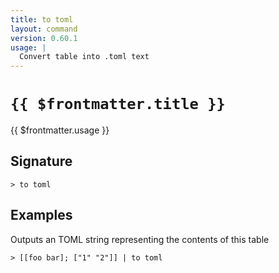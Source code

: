 ```yaml
---
title: to toml
layout: command
version: 0.60.1
usage: |
  Convert table into .toml text
---
```


# `{{ $frontmatter.title }}`

<div style='white-space: pre-wrap;'>{{ $frontmatter.usage }}</div>

## Signature

`> to toml `

## Examples

Outputs an TOML string representing the contents of this table

```shell
> [[foo bar]; ["1" "2"]] | to toml
```
